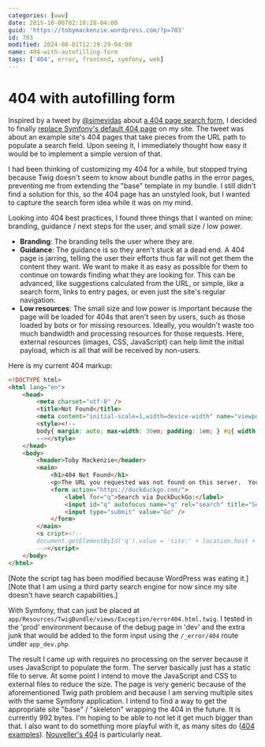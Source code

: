 ```yaml
---
categories: [www]
date: 2015-10-06T02:18:28-04:00
guid: 'https://tobymackenzie.wordpress.com/?p=703'
id: 703
modified: 2024-08-01T12:29:29-04:00
name: 404-with-autofilling-form
tags: ['404', error, frontend, symfony, web]
---
```


404 with autofilling form
=========================

Inspired by a tweet by [@simevidas](https://twitter.com/simevidas) about [a 404 page search form](https://twitter.com/simevidas/status/644711449730940929), I decided to finally [replace Symfony's default 404 page](http://symfony.com/doc/current/cookbook/controller/error_pages.html) on my site.  The tweet was about an example site's 404 pages that take pieces from the URL path to populate a search field.  Upon seeing it, I immediately thought how easy it would be to implement a simple version of that.

I had been thinking of customizing my 404 for a while, but stopped trying because Twig doesn't seem to know about bundle paths in the error pages, preventing me from extending the "base" template in my bundle.  I still didn't find a solution for this, so the 404 page has an unstyled look, but I wanted to capture the search form idea while it was on my mind.

Looking into 404 best practices, I found three things that I wanted on mine: branding, guidance / next steps for the user, and small size / low power.

<!--more-->

- **Branding**: The branding tells the user where they are.
- **Guidance**: The guidance is so they aren't stuck at a dead end.  A 404 page is jarring, telling the user their efforts thus far will not get them the content they want.  We want to make it as easy as possible for them to continue on towards finding what they are looking for.  This can be advanced, like suggestions calculated from the URL, or simple, like a search form, links to entry pages, or even just the site's regular navigation.
- **Low resources**: The small size and low power is important because the page will be loaded for 404s that aren't seen by users, such as those loaded by bots or for missing resources.  Ideally, you wouldn't waste too much bandwidth and processing resources for those requests.  Here, external resources (images, CSS, JavaScript) can help limit the initial payload, which is all that will be received by non-users.

Here is my current 404 markup:

``` html
<!DOCTYPE html>
<html lang="en">
    <head>
        <meta charset="utf-8" />
        <title>Not Found</title>
        <meta content="initial-scale=1,width=device-width" name="viewport" />
        <style><!--
        body{ margin: auto; max-width: 30em; padding: 1em; } #q{ width: 100%; }
        --></style>
    </head>
    <body>
        <header>Toby Mackenzie</header>
        <main>
            <h1>404 Not Found</h1>
            <p>The URL you requested was not found on this server.  You can try finding what you were looking for on the <a href="/">home page</a> or using the search form below.</p>
            <form action="https://duckduckgo.com/">
                <label for="q">Search via DuckDuckGo:</label>
                <input id="q" autofocus name="q" rel="search" title="Search" />
                <input type="submit" value="Go" />
            </form>
        </main>
        <s cript><!--
        document.getElementById('q').value = 'site:' + location.host + ' ' + (location.pathname.replace(/.[w]+$/, '') + location.search).replace(/[?/\-_+.%=&[]]+/g, ' ').replace(/[<>]/g, '');
        --></script>
    </body>
</html>
```

[Note the script tag has been modified because WordPress was eating it.]
[Note that I am using a third party search engine for now since my site doesn't have search capabilities.]

With Symfony, that can just be placed at `app/Resources/TwigBundle/views/Exception/error404.html.twig`.  I tested in the 'prod' environment because of the debug page in 'dev' and the extra junk that would be added to the form input using the `/_error/404` route under `app_dev.php`.

The result I came up with requires no processing on the server because it uses JavaScript to populate the form.  The server basically just has a static file to serve.  At some point I intend to move the JavaScript and CSS to external files to reduce the size.  The page is very generic because of the aforementioned Twig path problem and because I am serving multiple sites with the same Symfony application.  I intend to find a way to get the appropriate site "base" / "skeleton" wrapping the 404 in the future.  It is currently 992 bytes.  I'm hoping to be able to not let it get much bigger than that.  I also want to do something more playful with it, as many sites do ([404 examples](http://www.creativebloq.com/web-design/best-404-pages-812505)).  [Nouveller's 404](http://nouveller.com/404/) is particularly neat.
